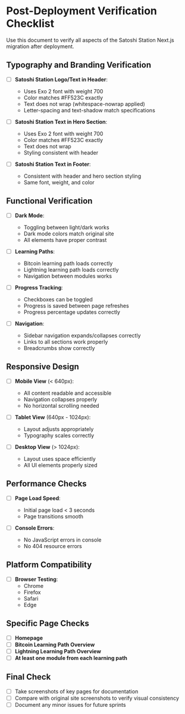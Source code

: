 # Post-Deployment Verification Checklist

Use this document to verify all aspects of the Satoshi Station Next.js migration after deployment.

## Typography and Branding Verification

- [ ] **Satoshi Station Logo/Text in Header**:
  - Uses Exo 2 font with weight 700
  - Color matches #FF523C exactly
  - Text does not wrap (whitespace-nowrap applied)
  - Letter-spacing and text-shadow match specifications

- [ ] **Satoshi Station Text in Hero Section**:
  - Uses Exo 2 font with weight 700
  - Color matches #FF523C exactly
  - Text does not wrap
  - Styling consistent with header

- [ ] **Satoshi Station Text in Footer**:
  - Consistent with header and hero section styling
  - Same font, weight, and color

## Functional Verification

- [ ] **Dark Mode**:
  - Toggling between light/dark works
  - Dark mode colors match original site
  - All elements have proper contrast

- [ ] **Learning Paths**:
  - Bitcoin learning path loads correctly
  - Lightning learning path loads correctly
  - Navigation between modules works

- [ ] **Progress Tracking**:
  - Checkboxes can be toggled
  - Progress is saved between page refreshes
  - Progress percentage updates correctly

- [ ] **Navigation**:
  - Sidebar navigation expands/collapses correctly
  - Links to all sections work properly
  - Breadcrumbs show correctly

## Responsive Design

- [ ] **Mobile View** (< 640px):
  - All content readable and accessible
  - Navigation collapses properly
  - No horizontal scrolling needed

- [ ] **Tablet View** (640px - 1024px):
  - Layout adjusts appropriately
  - Typography scales correctly

- [ ] **Desktop View** (> 1024px):
  - Layout uses space efficiently
  - All UI elements properly sized

## Performance Checks

- [ ] **Page Load Speed**:
  - Initial page load < 3 seconds
  - Page transitions smooth

- [ ] **Console Errors**:
  - No JavaScript errors in console
  - No 404 resource errors

## Platform Compatibility

- [ ] **Browser Testing**:
  - Chrome
  - Firefox
  - Safari
  - Edge

## Specific Page Checks

- [ ] **Homepage**
- [ ] **Bitcoin Learning Path Overview**
- [ ] **Lightning Learning Path Overview**
- [ ] **At least one module from each learning path**

## Final Check

- [ ] Take screenshots of key pages for documentation
- [ ] Compare with original site screenshots to verify visual consistency
- [ ] Document any minor issues for future sprints
